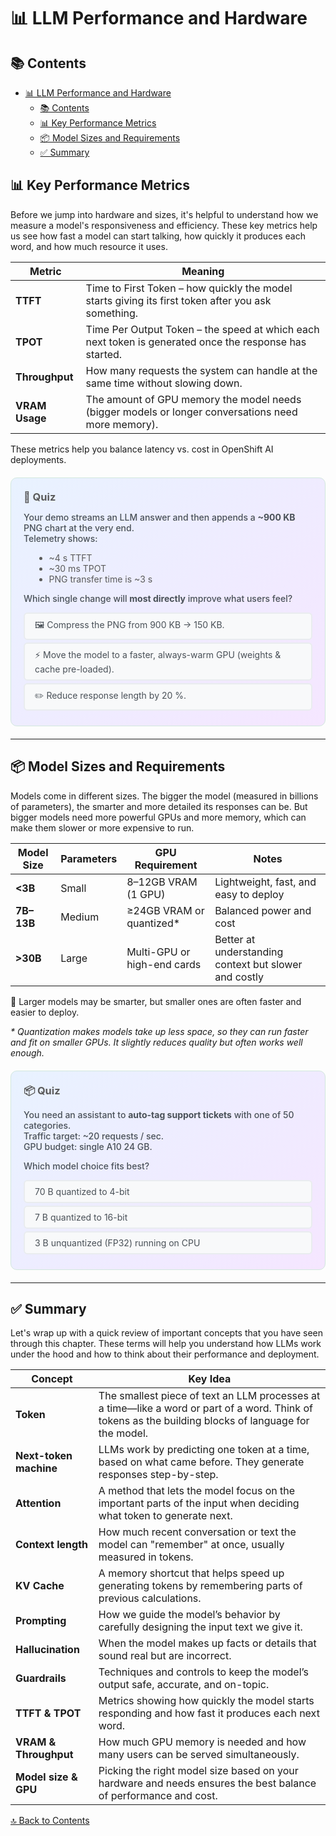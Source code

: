 # 📊 LLM Performance and Hardware

## 📚 Contents
- [📊 LLM Performance and Hardware](#-llm-performance-and-hardware)
  - [📚 Contents](#-contents)
  - [📊 Key Performance Metrics](#-key-performance-metrics)
  - [📦 Model Sizes and Requirements](#-model-sizes-and-requirements)
  - [✅ Summary](#-summary)

## 📊 Key Performance Metrics

Before we jump into hardware and sizes, it's helpful to understand how we measure a model's responsiveness and efficiency. These key metrics help us see how fast a model can start talking, how quickly it produces each word, and how much resource it uses.

| Metric                  | Meaning                                                      |
|-------------------------|--------------------------------------------------------------|
| **TTFT**                | Time to First Token – how quickly the model starts giving its first token after you ask something. |
| **TPOT**                | Time Per Output Token – the speed at which each next token is generated once the response has started. |
| **Throughput**          | How many requests the system can handle at the same time without slowing down. |
| **VRAM Usage**          | The amount of GPU memory the model needs (bigger models or longer conversations need more memory). |

These metrics help you balance latency vs. cost in OpenShift AI deployments.

<!-- 📏 Latency root-cause quiz -->
<div style="background:linear-gradient(135deg,#e8f2ff 0%,#f5e6ff 100%);
            padding:20px;border-radius:10px;margin:20px 0;border:1px solid #d1e7dd;">

<h3 style="margin:0 0 8px;color:#5a5a5a;">📏 Quiz</h3>

<p style="color:#495057;font-weight:500;">
Your demo streams an LLM answer and then appends a <b>~900 KB</b> PNG chart
at the very end.<br>
Telemetry shows:
</p>

<ul style="margin-left:1.2em;color:#5a5a5a;">
  <li>~4 s TTFT</li>
  <li>~30 ms TPOT</li>
  <li>PNG transfer time is ~3 s</li>
</ul>

<p style="color:#495057;font-weight:500;">
Which single change will <b>most directly</b> improve what users feel?
</p>

<style>
.latOpt{display:block;margin:4px 0;padding:8px 16px;background:#f8f9fa;border-radius:6px;cursor:pointer;
       border:2px solid #e9ecef;color:#495057;transition:.2s}
.latOpt:hover{background:#fff;transform:translateY(-1px);border-color:#dee2e6}
.latRad{display:none}
.latRad:checked + .latOpt[data-good="true"]{background:#d4edda;color:#155724;border-color:#c3e6cb}
.latRad:checked + .latOpt[data-good="false"]{background:#f8d7da;color:#721c24;border-color:#f5b7b1}
.latFeed{display:none;margin:4px 0;padding:8px 16px;border-radius:6px}
#lat-good:checked ~ .latFeed[data-type="good"],
#lat-w1:checked  ~ .latFeed[data-type="bad"],
#lat-w2:checked  ~ .latFeed[data-type="bad"]{display:block}
.latFeed[data-type="good"]{background:#d1f2eb;color:#0c5d56;border:1px solid #a3d9cc}
.latFeed[data-type="bad"]{background:#fce8e6;color:#58151c;border:1px solid #f5b7b1}
</style>

<div>
  <input type="radio" id="lat-w1" name="lat" class="latRad">
  <label for="lat-w1" class="latOpt" data-good="false">
    🖼️ Compress the PNG from 900 KB → 150 KB.
  </label>

  <input type="radio" id="lat-good" name="lat" class="latRad">
  <label for="lat-good" class="latOpt" data-good="true">
    ⚡ Move the model to a faster, always-warm GPU (weights & cache pre-loaded).
  </label>

  <input type="radio" id="lat-w2" name="lat" class="latRad">
  <label for="lat-w2" class="latOpt" data-good="false">
    ✏️ Reduce response length by 20 %.
  </label>

  <div class="latFeed" data-type="good">
    ✅ The biggest pain is the 4 s silence <em>before</em> any text streams.
    Shortening model start-up on a warm GPU tackles that gap directly.
  </div>
  <div class="latFeed" data-type="bad">
    ❌ Image size or per-token speed tweaks won’t fix the long initial pause.
  </div>
</div>
</div>

---

## 📦 Model Sizes and Requirements

Models come in different sizes. The bigger the model (measured in billions of parameters), the smarter and more detailed its responses can be. But bigger models need more powerful GPUs and more memory, which can make them slower or more expensive to run.

| Model Size     | Parameters | GPU Requirement            | Notes                            |
|----------------|------------|-----------------------------|----------------------------------|
| **<3B**         | Small      | 8–12GB VRAM (1 GPU)         | Lightweight, fast, and easy to deploy             |
| **7B–13B**      | Medium     | ≥24GB VRAM or quantized*     | Balanced power and cost          |
| **>30B**        | Large      | Multi-GPU or high-end cards | Better at understanding context but slower and costly |

🧠 Larger models may be smarter, but smaller ones are often faster and easier to deploy.

_* Quantization makes models take up less space, so they can run faster and fit on smaller GPUs. It slightly reduces quality but often works well enough._

<!-- 📦 model size / GPU trade-off -->
<div style="background:linear-gradient(135deg,#e8f2ff 0%,#f5e6ff 100%);
            padding:20px;border-radius:10px;margin:20px 0;border:1px solid #d1e7dd;">

<h3 style="margin:0 0 8px;color:#5a5a5a;">📦 Quiz</h3>

<p style="color:#495057;font-weight:500;">
You need an assistant to <b>auto-tag support tickets</b> with one of 50 categories.<br>
Traffic target: ~20 requests / sec.<br>
GPU budget: single A10 24 GB.
</p>

<p style="color:#495057;font-weight:500;">Which model choice fits best?</p>

<style>
.szOpt{display:block;margin:4px 0;padding:8px 16px;background:#f8f9fa;border-radius:6px;cursor:pointer;
       border:2px solid #e9ecef;color:#495057;transition:.2s}
.szOpt:hover{background:#fff;transform:translateY(-1px);border-color:#dee2e6}
.szRad{display:none}
.szRad:checked + .szOpt[data-good="true"]{background:#d4edda;color:#155724;border-color:#c3e6cb}
.szRad:checked + .szOpt[data-good="false"]{background:#f8d7da;color:#721c24;border-color:#f5b7b1}
.szFeed{display:none;margin:4px 0;padding:8px 16px;border-radius:6px}
#sz-good:checked ~ .szFeed[data-type="good"],
#sz-w1:checked  ~ .szFeed[data-type="bad"],
#sz-w2:checked  ~ .szFeed[data-type="bad"]{display:block}
.szFeed[data-type="good"]{background:#d1f2eb;color:#0c5d56;border:1px solid #a3d9cc}
.szFeed[data-type="bad"]{background:#fce8e6;color:#58151c;border:1px solid #f5b7b1}
</style>

<div>
  <input type="radio" id="sz-w1" name="sz" class="szRad">
  <label for="sz-w1" class="szOpt" data-good="false">
    70 B quantized to 4-bit
  </label>

  <input type="radio" id="sz-good" name="sz" class="szRad">
  <label for="sz-good" class="szOpt" data-good="true">
    7 B quantized to 16-bit
  </label>

  <input type="radio" id="sz-w2" name="sz" class="szRad">
  <label for="sz-w2" class="szOpt" data-good="false">
    3 B unquantized (FP32) running on CPU
  </label>

  <div class="szFeed" data-type="good">
    ✅ 7 B @ 16-bit ≈ 7 B × 2 byte ≈ 14 GB → easily fits 24 GB with some space for the KV-cache (context window) and meets 20 req/s.
  </div>
  <div class="szFeed" data-type="bad">
    ❌ Reminder: rough memory rule — parameters ×4 bytes (FP32) or ×2 bytes (FP16).  <br>
    Even at 0.5 B/param (4-bit), 70 B ≈ 35 GB → too big for 24 GB. <br>
    For the small 3B model, accuracy/QPS drops too much.
  </div>
</div>
</div>

---

## ✅ Summary

Let's wrap up with a quick review of important concepts that you have seen through this chapter. These terms will help you understand how LLMs work under the hood and how to think about their performance and deployment.

| Concept                | Key Idea                                                            |
|------------------------|---------------------------------------------------------------------|
| **Token**              | The smallest piece of text an LLM processes at a time—like a word or part of a word. Think of tokens as the building blocks of language for the model. |
| **Next-token machine** | LLMs work by predicting one token at a time, based on what came before. They generate responses step-by-step. |
| **Attention**          | A method that lets the model focus on the important parts of the input when deciding what token to generate next. |
| **Context length**     | How much recent conversation or text the model can "remember" at once, usually measured in tokens. |
| **KV Cache**           | A memory shortcut that helps speed up generating tokens by remembering parts of previous calculations. |
| **Prompting**          | How we guide the model’s behavior by carefully designing the input text we give it. |
| **Hallucination**      | When the model makes up facts or details that sound real but are incorrect. |
| **Guardrails**         | Techniques and controls to keep the model’s output safe, accurate, and on-topic. |
| **TTFT & TPOT**        | Metrics showing how quickly the model starts responding and how fast it produces each next word. |
| **VRAM & Throughput**  | How much GPU memory is needed and how many users can be served simultaneously. |
| **Model size & GPU**   | Picking the right model size based on your hardware and needs ensures the best balance of performance and cost. |



[🔝 Back to Contents](#contents)